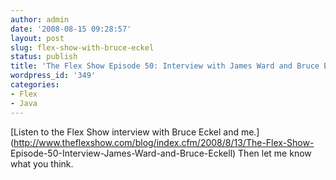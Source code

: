 ```yaml
---
author: admin
date: '2008-08-15 09:28:57'
layout: post
slug: flex-show-with-bruce-eckel
status: publish
title: 'The Flex Show Episode 50: Interview with James Ward and Bruce Eckel'
wordpress_id: '349'
categories:
- Flex
- Java
---
```


[Listen to the Flex Show interview with Bruce Eckel and
me.](http://www.theflexshow.com/blog/index.cfm/2008/8/13/The-Flex-Show-
Episode-50-Interview-James-Ward-and-Bruce-Eckell) Then let me know what you
think.

